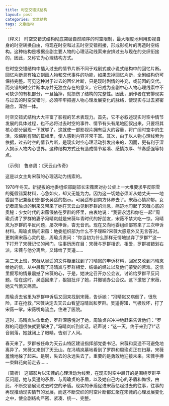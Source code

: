 ```yaml
---
title: 时空交错式结构
layout: post
categories: 文章结构
tags: 文章结构
---
```


〔释义〕 时空交错式结构彻底突破自然顺序的时空限制，最大限度地利用影视自身的时空转换自由，将现在时空和过去时空交错衔接，形成影视片的再造时空结构。这种结构是根据全剧主要人物的心理活动线索来安排过去与现在的交织衔接的，因此，又称它为心理结构方式。

在时空交错结构中插入过去的情节片断不同于戏剧式或小说式结构中的回忆片断。回忆片断具有独立刻画人物和交代事件的功能，如果去掉回忆片断，全剧结构仍可保持完整。可见这种对于过去的回忆片断，只是现时剧情的补充，或前因的交代。而交错的时空片断本身并无独立存在的意义，它已成为全剧中心人物心理线索中不可缺少的有机部分，一旦抽掉，就损伤了结构的完整性。因此，剧作者在安排现实与过去的时空交错时，必须牢牢把握人物心理发展变化的脉络，使现实与过去紧密融合，浑然一体。

时空交错式结构大大丰富了影视的艺术表现力。首先，它不必叙述现实时空中情节发展的具体过程，也不必将过去时空的事件、情节有头有尾地回叙出来，只要将其核心部分展现一下就够了。这就使一部影视片拥有巨大的容量，将广阔时空中的生活，浓缩到有限的篇幅里，使人感到内容非常丰富。其次，由于以人物心理线索为依据，过去时空的情节片断，是现实时空心理活动引发出来的，因而，更有利于深入揭示人物内心世界。这种结构方式还有造成情节紧凑、感情浓厚、节奏感强等特点。

〔示例〕 鲁彦周：《天云山传奇》

这是以女主角宋薇的心理活动为线索的。

1978年冬天。新提拔的地委组织部副部长宋薇面对办公桌上一大堆要求平反昭雪的冤假错案材料，心急如火，却又无能为力。因为这一切她必须听从她丈夫——地委副书记兼组织部部长吴遥的指示。可吴遥却到南方休养去了。宋薇心情抑郁。女记者周瑜贞的到来又带来了她在天云山见到罗群的消息，痛楚地勾起了宋薇心底的奥秘：少女时代的宋薇偎依在罗群的怀里，由衷地说：“我要永远和你在一起!”周瑜贞讲了罗群的妻子冯晴岚就是宋薇年青时代的好朋友，宋薇不禁大吃一惊。冯晴岚为罗群的平反问题，屡次申诉，杳无音讯。现在又向地委组织部寄来了三次申诉材料。周瑜贞质问宋薇：地委组织部为什么不予理睬?宋薇大感意外又无言答对。更刺痛宋薇心灵的是，周瑜贞责问：“你当初为什么那样无情地抛弃了罗群?”这一下打开了宋薇记忆的闸门，往事历历在目：宋薇与罗群相识、相爱，罗群被错划右派，宋薇与他分离后，又嫁给了吴遥……

第二天上班，宋薇从吴遥的文件橱里找到了冯晴岚的申诉材料，回家又收到冯晴岚给她的信，从中展现了冯晴岚与罗群相爱、结婚的经过以及他们蒙受的苦难。这信里叙写的情景震撼了宋薇的心，于是，她决定召开办公会议，讨论给罗群平反问题。恰在这时，吴遥回来了，狠狠批评了她，并撤销办公会议。这下激怒了宋薇，她又气愤又痛苦。

周瑜贞去省里为罗群申诉后又回来找到宋薇，告诉她：“冯晴岚又病倒了，很危险，正在抢救。”宋薇决定去天云山看望冯晴岚和罗群。吴遥得知，气极败坏，打了宋薇一掌。宋薇嘴角流血，住进了医院。

这时，冯晴岚生命垂危，罗群深感愧对了她。周瑜贞兴冲冲地赶来告诉他们：“罗群的问题很快就要解决了。”冯晴岚听到此话，轻声说：“这一天，终于来到了!”话音刚落，她就闭上了眼睛，告别了人间。

春天来了。罗群被任命为天云山特区建设指挥部党委书记。宋薇和吴遥不可避免地离异了。宋薇又来到了天云山。在冯晴岚墓地看到了罗群和周瑜贞正在扫墓，宋薇羞愧地躲了起来。是啊，失去的永远失去了。重要的是勇敢地迎接未来。宋薇手捧一束鲜花向前走去……

〔简析〕 这部影片以宋薇的心理活动为线索，在现实时空中展开的是围绕罗群平反问题，她与吴遥的矛盾、与周瑜贞的矛盾，以及她自己内心的矛盾和悔恨，由此，不断交错展现过去时空的矛盾。现实的矛盾促进宋薇忆起过去的往事，往事的再现推动现实情节的发展，而这不断交织的时空片断都汇聚在宋薇的心理发展变化之中，使全剧结构严密、紧凑、统一、完整。 